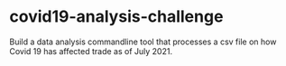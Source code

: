 # covid19-analysis-challenge
Build a data analysis commandline tool that processes a csv file on how Covid 19 has affected trade as of July 2021.
